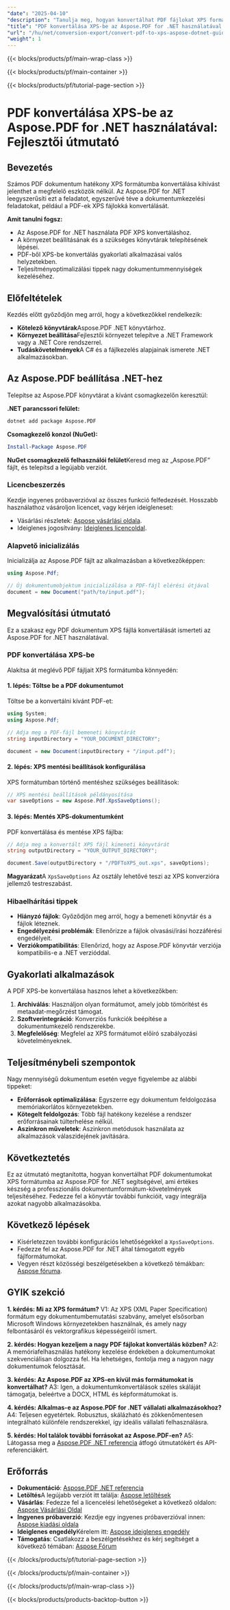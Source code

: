 ```yaml
---
"date": "2025-04-10"
"description": "Tanulja meg, hogyan konvertálhat PDF fájlokat XPS formátumba az Aspose.PDF for .NET segítségével. Kövesse lépésről lépésre szóló útmutatónkat, beleértve a beállítási és optimalizálási tippeket is."
"title": "PDF konvertálása XPS-be az Aspose.PDF for .NET használatával – Fejlesztői útmutató"
"url": "/hu/net/conversion-export/convert-pdf-to-xps-aspose-dotnet-guide/"
"weight": 1
---
```


{{< blocks/products/pf/main-wrap-class >}}

{{< blocks/products/pf/main-container >}}

{{< blocks/products/pf/tutorial-page-section >}}


# PDF konvertálása XPS-be az Aspose.PDF for .NET használatával: Fejlesztői útmutató

## Bevezetés

Számos PDF dokumentum hatékony XPS formátumba konvertálása kihívást jelenthet a megfelelő eszközök nélkül. Az Aspose.PDF for .NET leegyszerűsíti ezt a feladatot, egyszerűvé téve a dokumentumkezelési feladatokat, például a PDF-ek XPS fájlokká konvertálását.

**Amit tanulni fogsz:**
- Az Aspose.PDF for .NET használata PDF XPS konvertáláshoz.
- A környezet beállításának és a szükséges könyvtárak telepítésének lépései.
- PDF-ből XPS-be konvertálás gyakorlati alkalmazásai valós helyzetekben.
- Teljesítményoptimalizálási tippek nagy dokumentummennyiségek kezeléséhez.

## Előfeltételek
Kezdés előtt győződjön meg arról, hogy a következőkkel rendelkezik:
- **Kötelező könyvtárak**Aspose.PDF .NET könyvtárhoz.
- **Környezet beállítása**Fejlesztői környezet telepítve a .NET Framework vagy a .NET Core rendszerrel.
- **Tudáskövetelmények**A C# és a fájlkezelés alapjainak ismerete .NET alkalmazásokban.

## Az Aspose.PDF beállítása .NET-hez
Telepítse az Aspose.PDF könyvtárat a kívánt csomagkezelőn keresztül:

**.NET parancssori felület:**
```bash
dotnet add package Aspose.PDF
```

**Csomagkezelő konzol (NuGet):**
```powershell
Install-Package Aspose.PDF
```

**NuGet csomagkezelő felhasználói felület**Keresd meg az „Aspose.PDF” fájlt, és telepítsd a legújabb verziót.

### Licencbeszerzés
Kezdje ingyenes próbaverzióval az összes funkció felfedezését. Hosszabb használathoz vásároljon licencet, vagy kérjen ideigleneset:
- Vásárlási részletek: [Aspose vásárlási oldala](https://purchase.aspose.com/buy).
- Ideiglenes jogosítvány: [Ideiglenes licencoldal](https://purchase.aspose.com/temporary-license/).

### Alapvető inicializálás
Inicializálja az Aspose.PDF fájlt az alkalmazásban a következőképpen:
```csharp
using Aspose.Pdf;

// Új dokumentumobjektum inicializálása a PDF-fájl elérési útjával
document = new Document("path/to/input.pdf");
```

## Megvalósítási útmutató
Ez a szakasz egy PDF dokumentum XPS fájllá konvertálását ismerteti az Aspose.PDF for .NET használatával.

### PDF konvertálása XPS-be
Alakítsa át meglévő PDF fájljait XPS formátumba könnyedén:

#### 1. lépés: Töltse be a PDF dokumentumot
Töltse be a konvertálni kívánt PDF-et:
```csharp
using System;
using Aspose.Pdf;

// Adja meg a PDF-fájl bemeneti könyvtárát
string inputDirectory = "YOUR_DOCUMENT_DIRECTORY";

document = new Document(inputDirectory + "/input.pdf");
```

#### 2. lépés: XPS mentési beállítások konfigurálása
XPS formátumban történő mentéshez szükséges beállítások:
```csharp
// XPS mentési beállítások példányosítása
var saveOptions = new Aspose.Pdf.XpsSaveOptions();
```

#### 3. lépés: Mentés XPS-dokumentumként
PDF konvertálása és mentése XPS fájlba:
```csharp
// Adja meg a konvertált XPS fájl kimeneti könyvtárát
string outputDirectory = "YOUR_OUTPUT_DIRECTORY";

document.Save(outputDirectory + "/PDFToXPS_out.xps", saveOptions);
```
**Magyarázat**A `XpsSaveOptions` Az osztály lehetővé teszi az XPS konverzióra jellemző testreszabást.

### Hibaelhárítási tippek
- **Hiányzó fájlok**: Győződjön meg arról, hogy a bemeneti könyvtár és a fájlok léteznek.
- **Engedélyezési problémák**: Ellenőrizze a fájlok olvasási/írási hozzáférési engedélyeit.
- **Verziókompatibilitás**: Ellenőrizd, hogy az Aspose.PDF könyvtár verziója kompatibilis-e a .NET verzióddal.

## Gyakorlati alkalmazások
A PDF XPS-be konvertálása hasznos lehet a következőkben:
1. **Archiválás**: Használjon olyan formátumot, amely jobb tömörítést és metaadat-megőrzést támogat.
2. **Szoftverintegráció**: Konverziós funkciók beépítése a dokumentumkezelő rendszerekbe.
3. **Megfelelőség**: Megfelel az XPS formátumot előíró szabályozási követelményeknek.

## Teljesítménybeli szempontok
Nagy mennyiségű dokumentum esetén vegye figyelembe az alábbi tippeket:
- **Erőforrások optimalizálása**: Egyszerre egy dokumentum feldolgozása memóriakorlátos környezetekben.
- **Kötegelt feldolgozás**: Több fájl hatékony kezelése a rendszer erőforrásainak túlterhelése nélkül.
- **Aszinkron műveletek**: Aszinkron metódusok használata az alkalmazások válaszidejének javítására.

## Következtetés
Ez az útmutató megtanította, hogyan konvertálhat PDF dokumentumokat XPS formátumba az Aspose.PDF for .NET segítségével, ami értékes készség a professzionális dokumentumformátum-követelmények teljesítéséhez. Fedezze fel a könyvtár további funkcióit, vagy integrálja azokat nagyobb alkalmazásokba.

## Következő lépések
- Kísérletezzen további konfigurációs lehetőségekkel a `XpsSaveOptions`.
- Fedezze fel az Aspose.PDF for .NET által támogatott egyéb fájlformátumokat.
- Vegyen részt közösségi beszélgetésekben a következő témákban: [Aspose fóruma](https://forum.aspose.com/c/pdf/10).

## GYIK szekció
**1. kérdés: Mi az XPS formátum?**
V1: Az XPS (XML Paper Specification) formátum egy dokumentumbemutatási szabvány, amelyet elsősorban Microsoft Windows környezetekben használnak, és amely nagy felbontásáról és vektorgrafikus képességeiről ismert.

**2. kérdés: Hogyan kezeljem a nagy PDF fájlokat konvertálás közben?**
A2: A memóriafelhasználás hatékony kezelése érdekében a dokumentumokat szekvenciálisan dolgozza fel. Ha lehetséges, fontolja meg a nagyon nagy dokumentumok felosztását.

**3. kérdés: Az Aspose.PDF az XPS-en kívül más formátumokat is konvertálhat?**
A3: Igen, a dokumentumkonvertálások széles skáláját támogatja, beleértve a DOCX, HTML és képformátumokat is.

**4. kérdés: Alkalmas-e az Aspose.PDF for .NET vállalati alkalmazásokhoz?**
A4: Teljesen egyetértek. Robusztus, skálázható és zökkenőmentesen integrálható különféle rendszerekkel, így ideális vállalati felhasználásra.

**5. kérdés: Hol találok további forrásokat az Aspose.PDF-en?**
A5: Látogassa meg a [Aspose.PDF .NET referencia](https://reference.aspose.com/pdf/net/) átfogó útmutatókért és API-referenciákért.

## Erőforrás
- **Dokumentáció**: [Aspose.PDF .NET referencia](https://reference.aspose.com/pdf/net/)
- **Letöltés**A legújabb verziót itt találja: [Aspose letöltések](https://releases.aspose.com/pdf/net/)
- **Vásárlás**: Fedezze fel a licencelési lehetőségeket a következő oldalon: [Aspose Vásárlási Oldal](https://purchase.aspose.com/buy)
- **Ingyenes próbaverzió**: Kezdje egy ingyenes próbaverzióval innen: [Aspose kiadási oldala](https://releases.aspose.com/pdf/net/)
- **Ideiglenes engedély**Kérelem itt: [Aspose ideiglenes engedély](https://purchase.aspose.com/temporary-license/)
- **Támogatás**: Csatlakozz a beszélgetésekhez és kérj segítséget a következő témában: [Aspose Fórum](https://forum.aspose.com/c/pdf/10)

{{< /blocks/products/pf/tutorial-page-section >}}

{{< /blocks/products/pf/main-container >}}

{{< /blocks/products/pf/main-wrap-class >}}

{{< blocks/products/products-backtop-button >}}